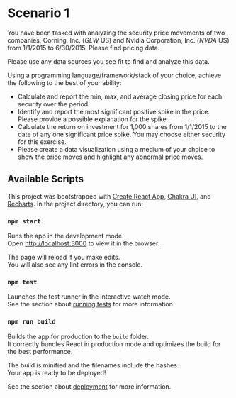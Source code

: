 # Scenario 1
You have been tasked with analyzing the security price movements of two companies, Corning, Inc. (*GLW* US) and Nvidia Corporation, Inc. (*NVDA* US) from 1/1/2015 to 6/30/2015. Please find pricing data.

Please use any data sources you see fit to find and analyze this data.

Using a programming language/framework/stack of your choice, achieve the following to the best of your ability:
- Calculate and report the min, max, and average closing price for each security over the period.
- Identify and report the most significant positive spike in the price. Please provide a possible explanation for the spike.
- Calculate the return on investment for 1,000 shares from 1/1/2015 to the date of any one significant price spike. You may choose either security for this exercise.
- Please create a data visualization using a medium of your choice to show the price moves and highlight any abnormal price moves.

## Available Scripts
This project was bootstrapped with [Create React App](https://github.com/facebook/create-react-app), [Chakra UI](https://v2.chakra-ui.com/docs/components), and [Recharts](https://recharts.org/en-US/api). In the project directory, you can run:

### `npm start`
Runs the app in the development mode.<br />
Open [http://localhost:3000](http://localhost:3000) to view it in the browser.

The page will reload if you make edits.<br />
You will also see any lint errors in the console.

### `npm test`
Launches the test runner in the interactive watch mode.<br />
See the section about [running tests](https://facebook.github.io/create-react-app/docs/running-tests) for more information.

### `npm run build`
Builds the app for production to the `build` folder.<br />
It correctly bundles React in production mode and optimizes the build for the best performance.

The build is minified and the filenames include the hashes.<br />
Your app is ready to be deployed!

See the section about [deployment](https://facebook.github.io/create-react-app/docs/deployment) for more information.

